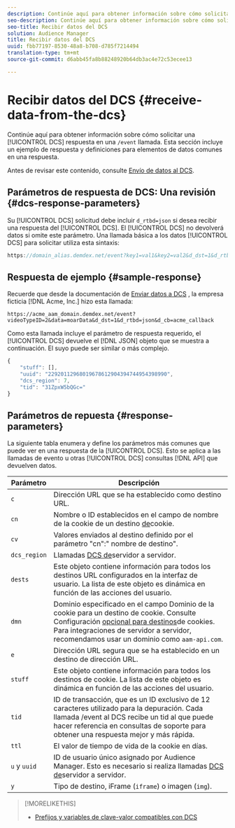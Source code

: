 ```yaml
---
description: Continúe aquí para obtener información sobre cómo solicitar una respuesta de DCS en una llamada /event. Esta sección incluye un ejemplo de respuesta y definiciones para elementos de datos comunes en una respuesta.
seo-description: Continúe aquí para obtener información sobre cómo solicitar una respuesta de DCS en una llamada /event. Esta sección incluye un ejemplo de respuesta y definiciones para elementos de datos comunes en una respuesta.
seo-title: Recibir datos del DCS
solution: Audience Manager
title: Recibir datos del DCS
uuid: fbb77197-8530-48a8-b708-d785f7214494
translation-type: tm+mt
source-git-commit: d6abb45fa8b88248920b64db3ac4e72c53ecee13

---
```



# Recibir datos del DCS {#receive-data-from-the-dcs}

Continúe aquí para obtener información sobre cómo solicitar una [!UICONTROL DCS] respuesta en una `/event` llamada. Esta sección incluye un ejemplo de respuesta y definiciones para elementos de datos comunes en una respuesta.

Antes de revisar este contenido, consulte [Envío de datos al DCS](../../../api/dcs-intro/dcs-event-calls/dcs-url-send.md).

## Parámetros de respuesta de DCS: Una revisión {#dcs-response-parameters}

Su [!UICONTROL DCS] solicitud debe incluir `d_rtbd=json` si desea recibir una respuesta del [!UICONTROL DCS]. El [!UICONTROL DCS] no devolverá datos si omite este parámetro. Una llamada básica a los datos [!UICONTROL DCS] para solicitar utiliza esta sintaxis:

```js
https://domain_alias.demdex.net/event?key1=val1&key2=val2&d_dst=1&d_rtbd=json&d_cb=callback
```

## Respuesta de ejemplo {#sample-response}

Recuerde que desde la documentación de [Enviar datos a DCS](../../../api/dcs-intro/dcs-event-calls/dcs-url-send.md) , la empresa ficticia [!DNL Acme, Inc.] hizo esta llamada:

`https://acme_aam_domain.demdex.net/event?videoTypeID=2&data=moarData&d_dst=1&d_rtbd=json&d_cb=acme_callback`

Como esta llamada incluye el parámetro de respuesta requerido, el [!UICONTROL DCS] devuelve el [!DNL JSON] objeto que se muestra a continuación. El suyo puede ser similar o más complejo.

```js
{
    "stuff": [],
    "uuid": "22920112968019678612904394744954398990",
    "dcs_region": 7,
    "tid": "31ZpxW5bQGc="
}
```

## Parámetros de repuesta {#response-parameters}

La siguiente tabla enumera y define los parámetros más comunes que puede ver en una respuesta de la [!UICONTROL DCS]. Esto se aplica a las llamadas de evento u otras [!UICONTROL DCS] consultas [!DNL API] que devuelven datos.

| Parámetro | Descripción |
|--- |--- |
| `c` | Dirección URL que se ha establecido como destino [](../../../features/destinations/create-url-destination.md)URL. |
| `cn` | Nombre o ID establecidos en el campo de nombre de la cookie de un destino [de](../../../features/destinations/create-cookie-destination.md)cookie. |
| `cv` | Valores enviados al destino definido por el parámetro "cn":" nombre de destino". |
| `dcs_region` | Llamadas [DCS de](../../../api/dcs-intro/dcs-api-reference/dcs-regions.md)servidor a servidor. |
| `dests` | Este objeto contiene información para todos los destinos URL configurados en la interfaz de usuario. La lista de este objeto es dinámica en función de las acciones del usuario. |
| `dmn` | Dominio especificado en el campo Dominio de la cookie para un destino de cookie. Consulte Configuración [opcional para destinos](../../../features/destinations/cookie-destination-options.md)de cookies.  Para integraciones de servidor a servidor, recomendamos usar un dominio como `aam-api.com`. |
| `e` | Dirección URL segura que se ha establecido en un destino de dirección URL. |
| `stuff` | Este objeto contiene información para todos los destinos de cookie. La lista de este objeto es dinámica en función de las acciones del usuario. |
| `tid` | ID de transacción, que es un ID exclusivo de 12 caracteres utilizado para la depuración. Cada llamada /event al DCS recibe un tid al que puede hacer referencia en consultas de soporte para obtener una respuesta mejor y más rápida. |
| `ttl` | El valor de tiempo de vida de la cookie en días. |
| `u` y `uuid` | ID de usuario único asignado por Audience Manager. Esto es necesario si realiza llamadas [DCS de](../../../api/dcs-intro/dcs-s2s/dcs-s2s-calls.md)servidor a servidor. |
| `y` | Tipo de destino, iFrame (`iframe`) o imagen (`img`). |

>[!MORELIKETHIS]
>
>* [Prefijos y variables de clave-valor compatibles con DCS](../../../api/dcs-intro/dcs-api-reference/dcs-keys.md)

